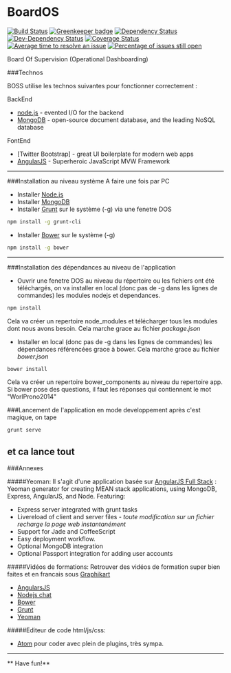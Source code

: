 
BoardOS
====
[![Build Status](https://travis-ci.org/wilsto/BoardOS.svg)](https://travis-ci.org/wilsto/BoardOS)
[![Greenkeeper badge](https://badges.greenkeeper.io/wilsto/BoardOS.svg)](https://greenkeeper.io/)
[![Dependency Status](https://img.shields.io/david/wilsto/BoardOS.svg)](https://david-dm.org/wilsto/BoardOS)
[![Dev-Dependency Status](https://img.shields.io/david/dev/wilsto/BoardOS.svg)](https://david-dm.org/wilsto/BoardOS#info=devDependencies)
[![Coverage Status](https://coveralls.io/repos/wilsto/BoardOS/badge.svg)](https://coveralls.io/r/wilsto/BoardOS)
[![Average time to resolve an issue](http://isitmaintained.com/badge/resolution/wilsto/boardos.svg)](http://isitmaintained.com/project/wilsto/boardos "Average time to resolve an issue")
[![Percentage of issues still open](http://isitmaintained.com/badge/open/wilsto/boardos.svg)](http://isitmaintained.com/project/wilsto/boardos "Percentage of issues still open")

Board Of Supervision
(Operational Dashboarding)

###Technos

BOSS utilise les technos suivantes pour fonctionner correctement :

BackEnd
* [node.js] - evented I/O for the backend
* [MongoDB] -  open-source document database, and the leading NoSQL database

FontEnd
* [Twitter Bootstrap] - great UI boilerplate for modern web apps
* [AngularJS] - Superheroic JavaScript MVW Framework

---

###Installation au niveau système
A faire une fois par PC

* Installer [Node.js]
* Installer [MongoDB]
* Installer [Grunt] sur le système (-g) via une fenetre DOS

```sh
npm install -g grunt-cli
```

* Installer [Bower] sur le système (-g)

```sh
npm install -g bower
```

---

###Installation des dépendances au niveau de l'application
* Ouvrir une fenetre DOS au niveau du répertoire ou les fichiers ont été téléchargés, on va installer en local (donc pas de -g dans les lignes de commandes) les modules nodejs et dependances.

```sh
npm install
```
Cela va créer un repertoire node_modules et télécharger tous les modules dont nous avons besoin. Cela marche grace au fichier *package.json*

* Installer en local (donc pas de -g dans les lignes de commandes) les dépendances référencées grace à bower. Cela marche grace au fichier _bower.json_

```sh
bower install
```
Cela va créer un repertoire bower_components au niveau du repertoire app. Si bower pose des questions, il faut les réponses qui contiennent le mot "WorlProno2014"


###Lancement de l'application en mode developpement
après c'est magique, on tape

```sh
grunt serve
```
et ca lance tout
---

###Annexes

#####Yeoman:
Il s'agit d'une application basée sur [AngularJS Full Stack] : Yeoman generator for creating MEAN stack applications, using MongoDB, Express, AngularJS, and Node. Featuring:
* Express server integrated with grunt tasks
* Livereload of client and server files - _toute modification sur un fichier recharge la page web instantanément_
* Support for Jade and CoffeeScript
* Easy deployment workflow.
* Optional MongoDB integration
* Optional Passport integration for adding user accounts

#####Vidéos de formations:
Retrouver des vidéos de formation super bien faites et en francais sous [Graphikart](http://www.grafikart.fr)
* [AngularsJS](http://www.grafikart.fr/formation/angularjs)
* [Nodejs chat](http://www.grafikart.fr/tutoriels/nodejs/nodejs-socketio-tchat-366)
* [Bower](http://www.grafikart.fr/tutoriels/javascript/bower-474)
* [Grunt](http://www.grafikart.fr/tutoriels/grunt/grunt-introduction-470)
* [Yeoman](http://www.grafikart.fr/tutoriels/internet/yeoman-475)

#####Editeur de code html/js/css:
* [Atom] pour coder avec plein de plugins, très sympa.

---

** Have fun!**

[AngularJS Full Stack]:https://github.com/DaftMonk/generator-angular-fullstack

[Node.js]:http://nodejs.org
[MongoDB]:http://www.mongodb.org/

[AngularJS]:http://gruntjs.com/
[Bootstrap]:http://getbootstrap.com//
[Grunt]:http://gruntjs.com/
[Bower]:http://bower.io/
[Atom]:https://atom.io/
